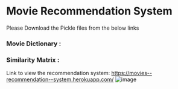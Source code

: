 # Movie Recommendation System

Please Download the Pickle files from the below links
### Movie Dictionary :
### Similarity Matrix : 
Link to view the recommendation system: https://movies--recommendation--system.herokuapp.com/
![image](https://user-images.githubusercontent.com/84447928/148212700-5b63875e-5569-4903-8b51-adbbfbc9ad02.png)
